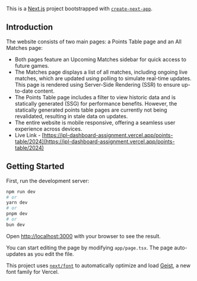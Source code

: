 This is a [Next.js](https://nextjs.org) project bootstrapped with [`create-next-app`](https://nextjs.org/docs/app/api-reference/cli/create-next-app).

## Introduction

The website consists of two main pages: a Points Table page and an All Matches page:

- Both pages feature an Upcoming Matches sidebar for quick access to future games.
- The Matches page displays a list of all matches, including ongoing live matches, which are updated using polling to simulate real-time updates. This page is rendered using Server-Side Rendering (SSR) to ensure up-to-date content.
- The Points Table page includes a filter to view historic data and is statically generated (SSG) for performance benefits. However, the statically generated points table pages are currently not being revalidated, resulting in stale data on updates.
- The entire website is mobile responsive, offering a seamless user experience across devices.
- Live Link - [https://ipl-dashboard-assignment.vercel.app/points-table/2024](https://ipl-dashboard-assignment.vercel.app/points-table/2024)

## Getting Started

First, run the development server:

```bash
npm run dev
# or
yarn dev
# or
pnpm dev
# or
bun dev
```

Open [http://localhost:3000](http://localhost:3000) with your browser to see the result.

You can start editing the page by modifying `app/page.tsx`. The page auto-updates as you edit the file.

This project uses [`next/font`](https://nextjs.org/docs/app/building-your-application/optimizing/fonts) to automatically optimize and load [Geist](https://vercel.com/font), a new font family for Vercel.
